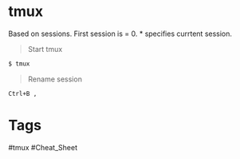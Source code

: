 # tmux
Based on sessions. First session is = 0. * specifies currtent session.

> Start tmux
```bash
$ tmux
```

> Rename session
```
Ctrl+B ,
```





# Tags
#tmux #Cheat_Sheet 